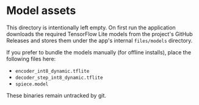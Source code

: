 # Model assets

This directory is intentionally left empty. On first run the application
downloads the required TensorFlow Lite models from the project's GitHub
Releases and stores them under the app's internal `files/models` directory.

If you prefer to bundle the models manually (for offline installs), place the
following files here:

- `encoder_int8_dynamic.tflite`
- `decoder_step_int8_dynamic.tflite`
- `spiece.model`

These binaries remain untracked by git.
